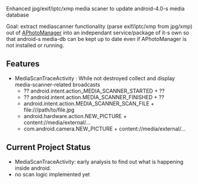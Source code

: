Enhanced jpg/exif/iptc/xmp media scaner to update android-4.0-s media database

Goal: extract mediascanner functionality (parse exif/iptc/xmp from jpg/xmp) out of [APhotoManager](https://github.com/k3b/APhotoManager/) into an independant service/package of it-s own
so that android-s media-db can be kept up to date even if APhotoManager is not installed or running.

## Features

* MediaScanTraceActivity : While not destroyed collect and display media-scanner-related broadcasts
  * ?? android.intent.action_MEDIA_SCANNER_STARTED + ??
  * ?? android.intent.action.MEDIA_SCANNER_FINISHED + ??
  * android.intent.action.MEDIA_SCANNER_SCAN_FILE + file:///path/to/file.jpg
  * android.hardware.action.NEW_PICTURE + content://media/external/...
  * com.android.camera.NEW_PICTURE + content://media/external/...

## Current Project Status

* MediaScanTraceActivity: early analysis to find out what is happening inside android.
* no scan logic implemented yet

